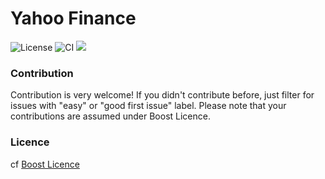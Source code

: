 # Yahoo Finance
![License](https://img.shields.io/badge/License-Boost%201.0-lightblue.svg) ![CI](https://github.com/EVaillant/yahoo-finance-rs/workflows/CI/badge.svg) ![](https://tokei.rs/b1/github/EVaillant/yahoo-finance-rs)

### Contribution

Contribution is very welcome! If you didn't contribute before, just filter for issues with "easy" or "good first issue" label. Please note that your contributions are assumed under Boost Licence.

### Licence

cf [Boost Licence](http://www.boost.org/LICENSE_1_0.txt)